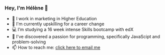 ### Hey, I'm Hélène 👋

<!--
**helenesauve/helenesauve** is a ✨ _special_ ✨ repository because its `README.md` (this file) appears on your GitHub profile.
-->

- :orange_book: I work in marketing in Higher Education
- :muscle: I'm currently upskilling for a career change
- :computer: I’m studying a 16 week intense Skills bootcamp with edX
- :blue_heart: I've discovered a passion for programming, specifically JavaScipt and problem-solving
- 📫 How to reach me: [click here to email me](mailto:helenecatherinesauve@gmail.com)

